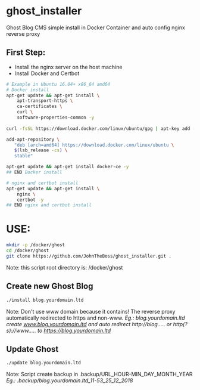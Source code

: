 # ghost_installer
Ghost Blog CMS simple install in Docker Container and auto config nginx reverse proxy

## First Step:
- Install the nginx server on the host machine
- Install Docker and Certbot

```bash
# Example in Ubuntu 16.04+ x86_64 amd64
# Docker install
apt-get update && apt-get install \
    apt-transport-https \
    ca-certificates \
    curl \
    software-properties-common -y
    
curl -fsSL https://download.docker.com/linux/ubuntu/gpg | apt-key add -

add-apt-repository \
   "deb [arch=amd64] https://download.docker.com/linux/ubuntu \
   $(lsb_release -cs) \
   stable"

apt-get update && apt-get install docker-ce -y
## END Docker install

# nginx and certbot install
apt-get update && apt-get install \
    nginx \
    certbot -y
## END nginx and certbot install
```

# USE:
 
```bash
mkdir -p /docker/ghost
cd /docker/ghost
git clone https://github.com/JohnTheBoss/ghost_installer.git .
```

Note: this script root directory is: /docker/ghost

## Create new Ghost Blog
```bash
./install blog.yourdomain.ltd
```

Note: Don't use www domain because it contains! The reverse proxy automatically redirected to https and non-www. 
*Eg.: blog.yourdomain.ltd create www.blog.yourdomain.ltd and auto redirect http://blog..... or http(?s)://www..... to https://blog.yourdomain.ltd*

## Update Ghost
```bash
./update blog.yourdomain.ltd
```

Note: Script create backup in .backup/URL_HOUR-MIN_DAY_MONTH_YEAR *Eg.: .backup/blog.yourdomain.ltd_11-53_25_12_2018*
